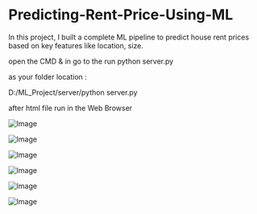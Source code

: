 # Predicting-Rent-Price-Using-ML
In this project, I built a complete ML pipeline to predict house rent prices based on key features like location, size.


open the CMD & in go to the run python server.py

as your folder location : 

D:/ML_Project/server/python server.py

after html file run in the Web Browser 

![Image](https://github.com/user-attachments/assets/1ee26fc1-4cb6-4708-bac4-63f1de7f74f6)


![Image](https://github.com/user-attachments/assets/32f6ffa7-11c4-458c-b020-5ef060970b94)


![Image](https://github.com/user-attachments/assets/b6c24e5e-c502-4bcc-9aa3-53d39b5abd53)


![Image](https://github.com/user-attachments/assets/7d12e6d4-00b5-4857-b21b-e74aaa0395e7)


![Image](https://github.com/user-attachments/assets/464f650a-922c-4e2c-9a86-5641a3f6047b)


![Image](https://github.com/user-attachments/assets/ba4f2309-c688-4f15-917e-c3486ce83325)

